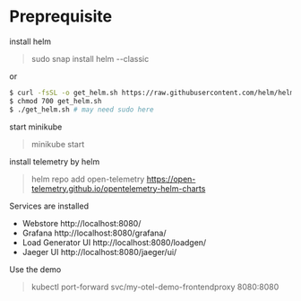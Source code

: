 # Preprequisite

install helm

> sudo snap install helm --classic

or 

```bash
$ curl -fsSL -o get_helm.sh https://raw.githubusercontent.com/helm/helm/main/scripts/get-helm-3
$ chmod 700 get_helm.sh
$ ./get_helm.sh # may need sudo here
```
start minikube

> minikube start

install telemetry by helm

> helm repo add open-telemetry https://open-telemetry.github.io/opentelemetry-helm-charts

Services are installed
- Webstore             http://localhost:8080/
- Grafana              http://localhost:8080/grafana/
- Load Generator UI    http://localhost:8080/loadgen/
- Jaeger UI            http://localhost:8080/jaeger/ui/

Use the demo

> kubectl port-forward svc/my-otel-demo-frontendproxy 8080:8080



